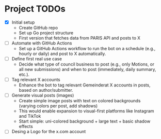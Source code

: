 # Project TODOs

- [x] Initial setup
  - Create GitHub repo
  - Set up Go project structure
  - First version that fetches data from PARIS API and posts to X
- [ ] Automate with GitHub Actions
  - Set up a GitHub Actions workflow to run the bot on a schedule (e.g., hourly or daily) and post to X automatically.
- [ ] Define first real use case
  - Decide what type of council business to post (e.g., only Motions, or all new submissions) and when to post (immediately, daily summary, etc.).
- [ ] Tag relevant X accounts
  - Enhance the bot to tag relevant Gemeinderat X accounts in posts, based on author/submitter.
- [ ] Generate visual posts (images)
  - Create simple image posts with text on colored backgrounds (varying colors per post, add shadows)
  - This would enable expansion to visual-first platforms like Instagram and TikTok
  - Start simple: uni-colored background + large text + basic shadow effects
- [ ] Desing a Logo for the x.com account
